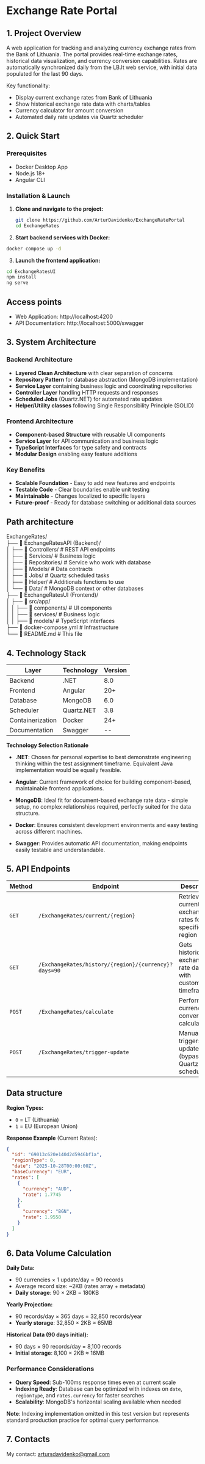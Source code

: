 # Exchange Rate Portal

## 1. Project Overview
A web application for tracking and analyzing currency exchange rates from the Bank of Lithuania. 
The portal provides real-time exchange rates, historical data visualization, and currency conversion capabilities. 
Rates are automatically synchronized daily from the LB.lt web service, with initial data populated for the last 90 days.

Key functionality:
- Display current exchange rates from Bank of Lithuania
- Show historical exchange rate data with charts/tables
- Currency calculator for amount conversion
- Automated daily rate updates via Quartz scheduler

## 2. Quick Start

### Prerequisites
- Docker Desktop App
- Node.js 18+ 
- Angular CLI

### Installation & Launch

1. **Clone and navigate to the project:**
   ```bash
   git clone https://github.com/ArturDavidenko/ExchangeRatePortal
   cd ExchangeRates
   ```
   
2. **Start backend services with Docker:**
  ```bash
  docker compose up -d
  ```

3. **Launch the frontend application:**
  ```bash
  cd ExchangeRatesUI
  npm install
  ng serve
  ```

## Access points

- Web Application: http://localhost:4200
- API Documentation: http://localhost:5000/swagger
  
## 3. System Architecture  

### Backend Architecture  
- **Layered Clean Architecture** with clear separation of concerns  
- **Repository Pattern** for database abstraction (MongoDB implementation)  
- **Service Layer** containing business logic and coordinating repositories  
- **Controller Layer** handling HTTP requests and responses  
- **Scheduled Jobs** (Quartz.NET) for automated rate updates  
- **Helper/Utility classes** following Single Responsibility Principle (SOLID)  

### Frontend Architecture    
- **Component-based Structure** with reusable UI components  
- **Service Layer** for API communication and business logic  
- **TypeScript Interfaces** for type safety and contracts  
- **Modular Design** enabling easy feature additions  

### Key Benefits  
- **Scalable Foundation** - Easy to add new features and endpoints  
- **Testable Code** - Clear boundaries enable unit testing  
- **Maintainable** - Changes localized to specific layers  
- **Future-proof** - Ready for database switching or additional data sources  

## Path architecture

ExchangeRates/  
├── 📂 ExchangeRatesAPI (Backend)/  
│ ├── 📂 Controllers/   # REST API endpoints  
│ ├── 📂 Services/   # Business logic  
│ ├── 📂 Repositories/   # Service who work with database  
│ ├── 📂 Models/   # Data contracts  
│ ├── 📂 Jobs/   # Quartz scheduled tasks  
│ ├── 📂 Helper/  # Additionals functions to use  
│ └── 📂 Data/   # MongoDB context or other databases  
├── 📂 ExchangeRatesUI (Frontend)/  
│ ├── 📂 src/app/  
│ │ ├── 📂 components/   # UI components    
│ │ ├── 📂 services/   # Business logic  
│ │ ├── 📂 models/   # TypeScript interfaces    
├── 📄 docker-compose.yml   # Infrastructure  
└── 📄 README.md   # This file  

## 4. Technology Stack
| Layer | Technology | Version |
|-------|------------|---------|
| Backend | .NET | 8.0 |
| Frontend | Angular | 20+ |
| Database | MongoDB | 6.0 |
| Scheduler | Quartz.NET | 3.8 |
| Containerization | Docker | 24+ |
| Documentation | Swagger | -- |

**Technology Selection Rationale**

- **.NET**: Chosen for personal expertise to best demonstrate engineering thinking within the test assignment timeframe. Equivalent Java implementation would be equally feasible.

- **Angular**: Current framework of choice for building component-based, maintainable frontend applications.

- **MongoDB**: Ideal fit for document-based exchange rate data - simple setup, no complex relationships required, perfectly suited for the data structure.

- **Docker**: Ensures consistent development environments and easy testing across different machines.

- **Swagger**: Provides automatic API documentation, making endpoints easily testable and understandable.

## 5.  API Endpoints

| Method | Endpoint | Description |
|--------|----------|-------------|
| `GET` | `/ExchangeRates/current/{region}` | Retrieves current exchange rates for specified region |
| `GET` | `/ExchangeRates/history/{region}/{currency}?days=90` | Gets historical exchange rate data with customizable timeframe |
| `POST` | `/ExchangeRates/calculate` | Performs currency conversion calculations |
| `POST` | `/ExchangeRates/trigger-update` | Manually triggers rate updates (bypasses Quartz scheduler) |

## Data structure

**Region Types:**
- `0` = LT (Lithuania)
- `1` = EU (European Union)

**Response Example** (Current Rates):
```json
{
  "id": "69013c620e140d2d5946bf1a",
  "regionType": 0,
  "date": "2025-10-28T00:00:00Z", 
  "baseCurrency": "EUR",
  "rates": [
    {
      "currency": "AUD",
      "rate": 1.7745
    },
    {
      "currency": "BGN",
      "rate": 1.9558
    }
  ]
}
```

## 6. Data Volume Calculation

**Daily Data:**
- 90 currencies × 1 update/day = 90 records
- Average record size: ~2KB (rates array + metadata)
- **Daily storage**: 90 × 2KB = 180KB

**Yearly Projection:**
- 90 records/day × 365 days = 32,850 records/year  
- **Yearly storage**: 32,850 × 2KB ≈ 65MB

**Historical Data (90 days initial):**
- 90 days × 90 records/day = 8,100 records
- **Initial storage**: 8,100 × 2KB ≈ 16MB

### Performance Considerations
- **Query Speed**: Sub-100ms response times even at current scale
- **Indexing Ready**: Database can be optimized with indexes on `date`, `regionType`, and `rates.currency` for faster searches
- **Scalability**: MongoDB's horizontal scaling available when needed

**Note**: Indexing implementation omitted in this test version but represents standard production practice for optimal query performance.

## 7. Contacts

My contact: artursdavidenko@gmail.com

